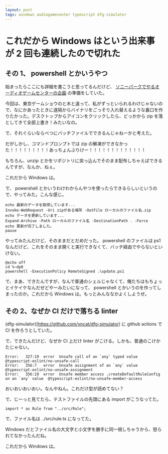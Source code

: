```yaml
---
layout: post
tags: windows audiogamecenter typescript dfg-simulator
---
```


# これだから Windows はという出来事が 2 回も連続したので切れた

## その 1、 powershell とかいうやつ

始まったらここにも詳細を書こうと思ってるんだけど、 [ソニーパークでやるオーディオゲームセンターの企画](https://www.ginzasonypark.jp/program/029/) の準備をしていた。

今回は、東京ゲームショウのと木と違って、私がずっといられるわけじゃないので、なにかあったときに遠隔からバイナリをごっそり入れ替えるような裏口を作りたかった。デスクトップからアイコンをクリックしたら、どっかから zip を落としてきて全部上書き！みたいなの。

で、それぐらいならべつにバッチファイルでできるんじゃねーかと考えた。

だがしかし、コマンドプロンプトでは zip の解凍ができなかった！！！！！！！！！あっちょんぶりけー！！！！！！！！！！！！！

もちろん、unzip とかをリポジトリに突っ込んでそのまま配布しちゃえばできるんですが、なんか、ねぇ。

これだから Windows は。

で、 powershell とかいうわけわからんやつを使ったらできるらしいというので、やってみた。こんな感じ。

```
echo 最新のデータを取得しています...
Invoke-WebRequest -Uri zipがある場所 -OutFile ローカルのファイル名.zip
echo データを更新しています...
Expand-Archive -Path ローカルのファイル名 -DestinationPath . -Force
echo 更新が完了しました。
pause
```

やってみたんだけど、そのままだとだめだった。 powershell のファイルは ps1 なんだけど、これをそのまま開くと実行できなくて、バッチ経由でやらないといけない。

```
@echo off
cd %~dp0
powershell -ExecutionPolicy RemoteSigned .\update.ps1
```

で、まあ、できたんですが、なんで普通のシェルじゃなくて、俺たちはもちょっとイケイケなんだぜどやーみたいになって、 powershell とかいうのを作ってしまったのか。これだから Windows は。もっとみんななかよくしようぜ。

## その 2、なぜか CI だけで落ちる linter

(dfg-simulator)[https://github.com/yncat/dfg-simulator) に github actions で CI を作ろうとしていた。

で、できたんだけど、なぜか CI 上だけ linter がこける。しかも、普通のこけかたじゃない。

```
Error:   327:19  error  Unsafe call of an `any` typed value                              @typescript-eslint/no-unsafe-call
Error:   356:7   error  Unsafe assignment of an `any` value                              @typescript-eslint/no-unsafe-assignment
Error:   356:19  error  Unsafe member access .createDefaultRuleConfig on an `any` value  @typescript-eslint/no-unsafe-member-access
```

おいおいおいおい。なんやねん。これだけ型が読めてない？

で、じーっと見てたら、テストファイルの先頭にある import がこうなってた。

```
import * as Rule from "../src/Rule";
```

で、ファイル名は ../src/rule.ts になってた。

Windows だとファイル名の大文字と小文字を勝手に同一視しちゃうから、怒られてなかったんだね。

これだから Windows は。
